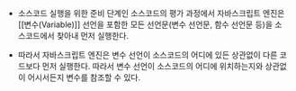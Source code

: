 - 소스코드 실행을 위한 준비 단계인 소스코드의 평가 과정에서 자바스크립트 엔진은 [[변수(Variable)]] 선언을 포함한 모든 선언문(변수 선언문, 함수 선언문 등)을 소스코드에서 찾아내 먼저 실행한다.

- 따라서 자바스크립트 엔진은 변수 선언이 소스코드의 어디에 있든 상관없이 다른 코드보다 먼저 실행한다. 따라서 변수 선언이 소스코드의 어디에 위치하는지와 상관없이 어시서든지 변수를 참조할 수 있다.